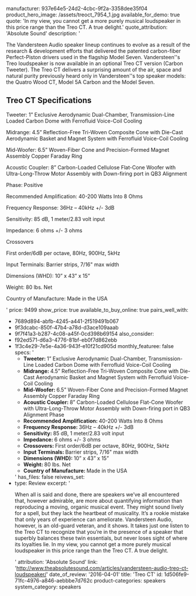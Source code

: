manufacturer: 937e64e5-24d2-4cbc-9f2a-3358dee35f04
product_hero_image: /assets/treoct_7954_1.jpg
available_for_demo: true
quote: 'In my view, you cannot get a more purely musical loudspeaker in this price range than the Treo CT. A true delight.'
quote_attribution: 'Absolute Sound'
description: '<p>The Vandersteen Audio speaker lineup continues to evolve as a result of the research &amp; development efforts that delivered the patented carbon-fiber Perfect-Piston drivers used in the flagship Model Seven. Vandersteen''s Treo loudspeaker is now available in an optional Treo CT version (Carbon Tweeter). The Treo CT delivers a surprising amount of the air, space and natural purity previously heard only in Vandersteen''s top speaker models: the Quatro Wood CT, Model 5A Carbon and the Model Seven.&nbsp;&nbsp;</p><h2>Treo CT Specifications</h2><p>Tweeter: 1” Exclusive Aerodynamic Dual-Chamber, Transmission-Line Loaded Carbon Dome with Ferrofluid Voice-Coil Cooling&nbsp;</p><p>Midrange: 4.5” Reflection-Free Tri-Woven Composite Cone with Die-Cast Aerodynamic Basket and Magnet System with Ferrofluid Voice-Coil Cooling&nbsp;</p><p>Mid-Woofer: 6.5” Woven-Fiber Cone and Precision-Formed Magnet Assembly Copper Faraday Ring&nbsp;</p><p>Acoustic Coupler: 8” Carbon-Loaded Cellulose Flat-Cone Woofer with Ultra-Long-Throw Motor Assembly with Down-firing port in QB3 Alignment</p><p>Phase: Positive</p><p>Recommended Amplification: 40-200 Watts Into 8 Ohms</p><p>Frequency Response: 36Hz – 40kHz +/- 3dB</p><p>Sensitivity: 85 dB, 1 meter/2.83 volt input</p><p>Impedance: 6 ohms +/- 3 ohms</p><p>Crossovers</p><p>First order/6dB per octave, 80Hz, 900Hz, 5kHz</p><p>Input Terminals: Barrier strips, 7/16" max width</p><p>Dimensions (WHD): 10” x 43” x 15”</p><p>Weight: 80 lbs. Net</p><p>Country of Manufacture: Made in the USA</p>'
price: 9499
show_price: true
available_to_buy_online: true
pairs_well_with:
  - 7689d894-abfb-4245-a441-2f519491b067
  - 9f3dcabc-850f-47b4-a78d-d3ace109aaab
  - 9f7f41a3-b287-4c08-a45f-0cd398b69154
also_consider:
  - f92ed571-d6a3-4776-81bf-eb0f7d862ebb
  - 1f3c4e29-7e5e-4a36-943f-e10f21cd905d
monthly_featuree: false
specs: '<ul><li><b>Tweeter:&nbsp;</b>1” Exclusive Aerodynamic Dual-Chamber, Transmission-Line Loaded Carbon Dome with Ferrofluid Voice-Coil Cooling&nbsp;</li><li><b>Midrange:&nbsp;</b>4.5” Reflection-Free Tri-Woven Composite Cone with Die-Cast Aerodynamic Basket and Magnet System with Ferrofluid Voice-Coil Cooling&nbsp;</li><li><b>Mid-Woofer:&nbsp;</b>6.5” Woven-Fiber Cone and Precision-Formed Magnet Assembly Copper Faraday Ring&nbsp;</li><li><b>Acoustic Coupler:&nbsp;</b>8” Carbon-Loaded Cellulose Flat-Cone Woofer with Ultra-Long-Throw Motor Assembly with Down-firing port in QB3 Alignment&nbsp;Phase</li><li><b>Recommended Amplification:&nbsp;</b>40-200 Watts Into 8 Ohms</li><li><b>Frequency Response:&nbsp;</b>36Hz – 40kHz +/- 3dB</li><li><b>Sensitivity:&nbsp;</b>85 dB, 1 meter/2.83 volt input</li><li><b>Impedance:&nbsp;</b>6 ohms +/- 3 ohms</li><li><b>Crossovers:&nbsp;</b>First order/6dB per octave, 80Hz, 900Hz, 5kHz</li><li><b>Input Terminals:&nbsp;</b>Barrier strips, 7/16" max width</li><li><b>Dimensions (WHD):&nbsp;</b>10” x 43” x 15”</li><li><b>Weight:&nbsp;</b>80 lbs. Net</li><li><b>Country of Manufacture:&nbsp;</b>Made in the USA</li></ul>'
has_files: false
reivews_set:
  -
    type: Review
    excerpt: '<p>When all is said and done, there are speakers we’ve all encountered that, however admirable, are more about quantifying information than reproducing a moving, organic musical event. They might sound lively for a spell, but they lack the heartbeat of musicality. It’s a rookie mistake that only years of experience can ameliorate. Vandersteen Audio, however, is an old-guard veteran, and it shows. It takes just one listen to the Treo CT to recognize that you’re in the presence of a speaker that superbly balances these twin essentials, but never loses sight of where its loyalties lie. In my view, you cannot get a more purely musical loudspeaker in this price range than the Treo CT. A true delight.&nbsp;&nbsp;</p>'
    attribution: 'Absolute Sound'
    link: 'http://www.theabsolutesound.com/articles/vandersteen-audio-treo-ct-loudspeaker/'
    date_of_review: '2016-04-01'
title: 'Treo CT'
id: 1d506fe9-71fc-4976-a846-aebbbe7d762c
product-categories: speakers
system_category: speakers
